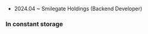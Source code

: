 - 2024.04 ~ Smilegate Holdings (Backend Developer)

### In constant storage

<!-- BLOG-POST-LIST:START -->

<!-- BLOG-POST-LIST:END -->
